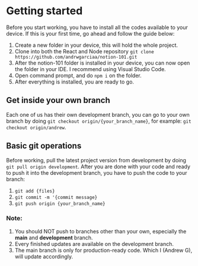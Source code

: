 # Getting started

Before you start working, you have to install all the codes available to your device.
If this is your first time, go ahead and follow the guide below:

1. Create a new folder in your device, this will hold the whole project.
2. Clone into both the React and Node repository
   `git clone https://github.com/andrwgarciaa/notion-101.git`
3. After the notion-101 folder is installed in your device, you can now open the folder in your IDE. I recommend using Visual Studio Code.
4. Open command prompt, and do `npm i` on the folder.
5. After everything is installed, you are ready to go.

## Get inside your own branch

Each one of us has their own development branch, you can go to your own branch by doing `git checkout origin/{your_branch_name}`, for example: `git checkout origin/andrew`.

## Basic git operations

Before working, pull the latest project version from development by doing `git pull origin development`.
After you are done with your code and ready to push it into the development branch, you have to push the code to your branch:
1. `git add {files}`
2. `git commit -m '{commit message}`
3. `git push origin {your_branch_name}`

### Note: 
1. You should NOT push to branches other than your own, especially the **main** and **development** branch.
2. Every finished updates are available on the development branch.
3. The main branch is only for production-ready code. Which I (Andrew G), will update accordingly.
